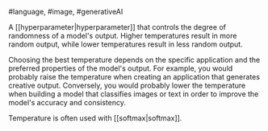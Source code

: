 #language, #image, #generativeAI

A [[hyperparameter|hyperparameter]] that controls the degree of randomness
of a model&#39;s output. Higher temperatures result in more random output,
while lower temperatures result in less random output.

Choosing the best temperature depends on the specific application and
the preferred properties of the model&#39;s output. For example, you would
probably raise the temperature when creating an application that
generates creative output. Conversely, you would probably lower the temperature
when building a model that classifies images or text in order to improve the
model&#39;s accuracy and consistency.

Temperature is often used with [[softmax|softmax]].

